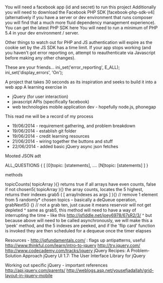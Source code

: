 You will need a facebook app (id and secret) to run this project
Additionally you will need to download the Facebook PHP SDK [facebook-php-sdk-v4] 
(alternatively if you have a server or dev environment that runs composer you will find that a much more fluid dependency management experience).
You can get the latest PHP SDK here
You will need to run a minimum of PHP 5.4 in your dev environment / server.

Other things to watch out for
PHP and JS authentication will expire as the cookie set by the JS SDK has a time limit.
If your app stops working (and you haven't got error reporting on, attempt to reauthenticate via Javascript before making any other changes).

These are your friends...
ini_set('error_reporting', E_ALL);
ini_set('display_errors', 'On');


A project that takes 30 seconds as its inspiration and seeks to build it into a web app
A learning exercise in
- jQuery (for user interaction)
- javascript APIs (specifically facebook)
- web technologies mobile application dev - hopefully node.js, phonegap

This read me will be a record of my process
- 19/06/2014 - requirement gathering, and problem breakdown
- 19/06/2014 - establish git folder
- 19/06/2014 - credit learning resources
- 21/06/2014 - wiring together the buttons and stuff 
- 22/06/2014 - added basic jQuery async json fetches

Mooted JSON adt

ALL_QUESTIONS {
[
[0]topic: [statements],
....
[N]topic: [statements]
]
}

methods

topicCounts( topicArray ){} returns true if all arrays have even counts, false if not
chosen5( topicArray ){} the array counts, locates the 5 highest, returns their indexes
grab5 ( [ arrayIndexes as args ] ){} // remove 1 element from 5 randomly* chosen topics – basically a deQueue operation, 
grabNext5() {} // not a grab ten, just cause it means reservoir will not get depleted
^ same as grab5, this method will need to have a way of interrupting the time – like this http://jsfiddle.net/joey6978/67sR2/3/
^ but because above will need to be called asynchronously, we will make this a 'peek' method, and the 5 indexes are peeked, and if the 'flip card' function is invoked they are then scheduled for a dequeue once the timer elapses

Resources - http://jqfundamentals.com/ : flags up antipatterns, useful
http://www.thinkful.com/learn/intro-to-jquery
http://try.jquery.com/
http://www.codecademy.com/tracks/jquery
jQuery Recipes: A Problem-Solution Approach
jQuery UI 1.7: The User Interface Library for jQuery

Working out specific jQuery - important references
http://api.jquery.com/parents/
http://weblogs.asp.net/yousefjadallah/grid-layout-in-jquery-mobile

